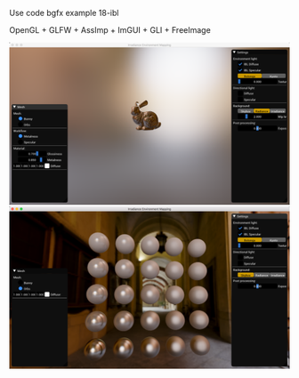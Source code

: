 Use code bgfx example 18-ibl

OpenGL + GLFW + AssImp + ImGUI + GLI + FreeImage

[![link text](./screenshots/bunny.png)](./screenshots/bunny.png)
[![link text](./screenshots/orbs.png)](./screenshots/orbs.png)

